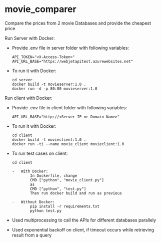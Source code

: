# movie_comparer

Compare the prices from 2 movie Databases and provide the cheapest price

Run Server with Docker:

-   Provide .env file in server folder with following variables:

        API_TOKEN="<X-Access-Token>"
        API_URL_BASE="https://webjetapitest.azurewebsites.net"

-   To run it with Docker:

        cd server
        docker build -t movieserver:1.0 .
        docker run -d -p 80:80 movieserver:1.0


Run client with Docker:

-   Provide .env file in client folder with following variables:

        API_URL_BASE="http://<Server IP or Domain Name>"

-   To run it with Docker:

        cd client
        docker build -t movieclient:1.0 .
        docker run -ti --name movie_client movieclient:1.0

-   To run test cases on client:

        cd client
    
        -   With Docker:
                In Dockerfile, change
                CMD ["python", "movie_client.py"]
                as
                CMD ["python", "test.py"]
                Then run docker build and run as previous

        -   Without Docker:
                pip install -r requirements.txt
		        python test.py

-   Used multiprocessing to call the APIs for different databases parallely

-   Used exponential backoff on client, if timeout occurs while retrieving result from a query